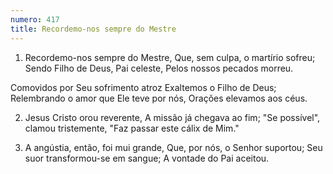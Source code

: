 ```yaml
---
numero: 417
title: Recordemo-nos sempre do Mestre
---
```

1. Recordemo-nos sempre do Mestre,
Que, sem culpa, o martírio sofreu;
Sendo Filho de Deus, Pai celeste,
Pelos nossos pecados morreu.

Comovidos por Seu sofrimento atroz
Exaltemos o Filho de Deus;
Relembrando o amor que Ele teve por nós,
Orações elevamos aos céus.

2. Jesus Cristo orou reverente,
A missão já chegava ao fim;
"Se possível", clamou tristemente,
"Faz passar este cálix de Mim."

3. A angústia, então, foi mui grande,
Que, por nós, o Senhor suportou;
Seu suor transformou-se em sangue;
A vontade do Pai aceitou.

